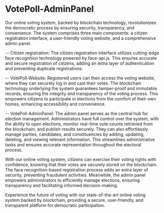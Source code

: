 # VotePoll-AdminPanel
Our online voting system, backed by blockchain technology, revolutionizes the democratic process by ensuring security, transparency, and convenience. The system comprises three main components: a citizen registration interface, a user-friendly voting website, and a comprehensive admin panel.

-- Citizen registration:
The citizen registration interface utilizes cutting-edge face recognition technology powered by face-api.js. This ensures accurate and secure registration of citizens, adding an extra layer of authentication and preventing duplicate registrations.

-- VotePoll-Website:
Registered users can then access the voting website, where they can securely log in and cast their votes. The blockchain technology underlying the system guarantees tamper-proof and immutable records, ensuring the integrity and transparency of the voting process. This empowers citizens to participate in elections from the comfort of their own homes, enhancing accessibility and convenience.

-- VotePoll-AdminPanel:
The admin panel serves as the central hub for election management. Administrators have full control over the system, with the ability to open elections, monitor real-time vote counts retrieved from the blockchain, and publish results securely. They can also effortlessly manage parties, candidates, and constituencies by adding, updating, deleting, and viewing relevant information. This streamlines administrative tasks and ensures accurate representation throughout the electoral process.

With our online voting system, citizens can exercise their voting rights with confidence, knowing that their votes are securely stored on the blockchain. The face recognition-based registration process adds an extra layer of security, preventing fraudulent activities. Meanwhile, the admin panel empowers administrators to efficiently manage elections, ensuring transparency and facilitating informed decision-making.

Experience the future of voting with our state-of-the-art online voting system backed by blockchain, providing a secure, user-friendly, and transparent platform for democratic participation.
